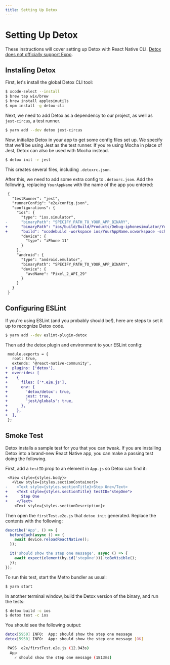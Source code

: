 ```yaml
---
title: Setting Up Detox
---
```


# Setting Up Detox

These instructions will cover setting up Detox with React Native CLI. [Detox does not officially support Expo](https://github.com/wix/Detox/blob/master/docs/Guide.Expo.md).

## Installing Detox

First, let's install the global Detox CLI tool:

```bash
$ xcode-select --install
$ brew tap wix/brew
$ brew install applesimutils
$ npm install -g detox-cli
```

Next, we need to add Detox as a dependency to our project, as well as `jest-circus`, a test runner.

```bash
$ yarn add --dev detox jest-circus
```

Now, initialize Detox in your app to get some config files set up. We specify that we'll be using Jest as the test runner. If you're using Mocha in place of Jest, Detox can also be used with Mocha instead.

```bash
$ detox init -r jest
```

This creates several files, including `.detoxrc.json`.

After this, we need to add some extra config to `.detoxrc.json`. Add the following, replacing `YourAppName` with the name of the app you entered:

```diff
 {
   "testRunner": "jest",
   "runnerConfig": "e2e/config.json",
   "configurations": {
     "ios": {
       "type": "ios.simulator",
-      "binaryPath": "SPECIFY_PATH_TO_YOUR_APP_BINARY",
+      "binaryPath": "ios/build/Build/Products/Debug-iphonesimulator/YourAppName.app",
+      "build": "xcodebuild -workspace ios/YourAppName.xcworkspace -scheme YourAppName -configuration Debug -sdk iphonesimulator -derivedDataPath ios/build",
       "device": {
         "type": "iPhone 11"
       }
     },
     "android": {
       "type": "android.emulator",
       "binaryPath": "SPECIFY_PATH_TO_YOUR_APP_BINARY",
       "device": {
         "avdName": "Pixel_2_API_29"
       }
     }
   }
 }
```

## Configuring ESLint

If you're using ESLint (and you probably should be!), here are steps to set it up to recognize Detox code.

```bash
$ yarn add --dev eslint-plugin-detox
```

Then add the detox plugin and environment to your ESLint config:

```diff
 module.exports = {
   root: true,
   extends: '@react-native-community',
+  plugins: ['detox'],
+  overrides: [
+    {
+      files: ['*.e2e.js'],
+      env: {
+        'detox/detox': true,
+        jest: true,
+        'jest/globals': true,
+      },
+    },
+  ],
 };
```

## Smoke Test

Detox installs a sample test for you that you can tweak. If you are installing Detox into a brand-new React Native app, you can make a passing test doing the following.

First, add a `testID` prop to an element in `App.js` so Detox can find it:

```diff
 <View style={styles.body}>
   <View style={styles.sectionContainer}>
-    <Text style={styles.sectionTitle}>Step One</Text>
+    <Text style={styles.sectionTitle} testID="stepOne">
+      Step One
+    </Text>
    <Text style={styles.sectionDescription}>
```

Then open the `firstTest.e2e.js` that `detox init` generated. Replace the contents with the following:

```javascript
describe('App', () => {
  beforeEach(async () => {
    await device.reloadReactNative();
  });

  it('should show the step one message', async () => {
    await expect(element(by.id('stepOne'))).toBeVisible();
  });
});
```

To run this test, start the Metro bundler as usual:

```bash
$ yarn start
```

In another terminal window, build the Detox version of the binary, and run the tests:

```bash
$ detox build -c ios
$ detox test -c ios
```

You should see the following output:

```bash
detox[5950] INFO:  App: should show the step one message
detox[5950] INFO:  App: should show the step one message [OK]

 PASS  e2e/firstTest.e2e.js (12.943s)
  App
    ✓ should show the step one message (1813ms)
```
